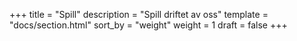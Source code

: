 +++
title = "Spill"
description = "Spill driftet av oss"
template = "docs/section.html"
sort_by = "weight"
weight = 1
draft = false
+++
